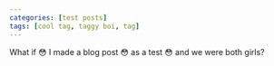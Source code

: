 ```yaml
---
categories: [test posts]
tags: [cool tag, taggy boi, tag]
---
```


What if 😳 I made a blog post 😳 as a test 😳 and we were both girls?
